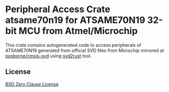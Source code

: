 # Peripheral Access Crate atsame70n19 for ATSAME70N19 32-bit MCU from Atmel/Microchip

This crate contains autogenerated code to access peripherals of ATSAME70N19 generated from official SVD files from Microchip mirrored at [posborne/cmsis-svd](https://github.com/posborne/cmsis-svd) using [svd2rust](https://github.com/rust-embedded/svd2rust/) tool.

## License

[BSD Zero Clause License](https://choosealicense.com/licenses/0bsd/)
